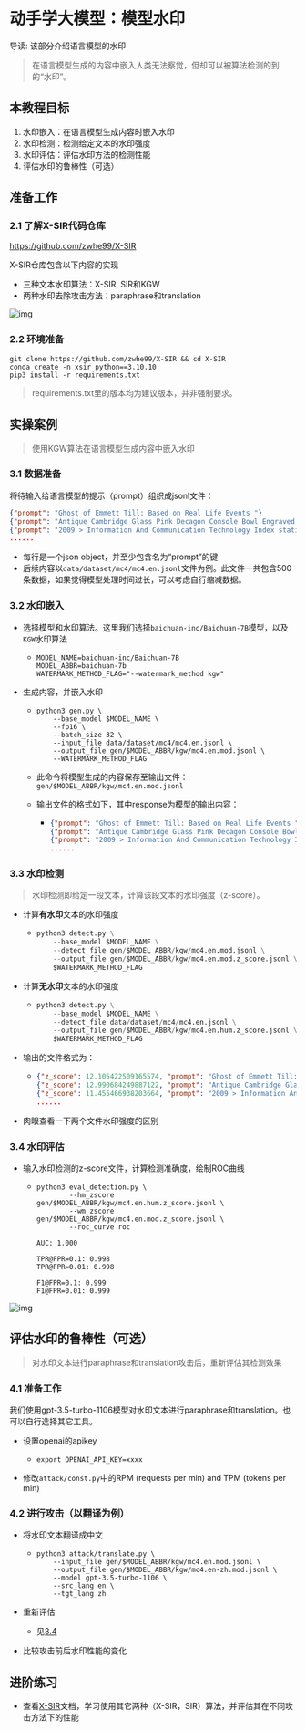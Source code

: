 # 动手学大模型：模型水印

导读: 该部分介绍语言模型的水印

> 在语言模型生成的内容中嵌入人类无法察觉，但却可以被算法检测的到的“水印”。

## 本教程目标

1. 水印嵌入：在语言模型生成内容时嵌入水印
2. 水印检测：检测给定文本的水印强度
3. 水印评估：评估水印方法的检测性能
4. 评估水印的鲁棒性（可选）



## 准备工作

### 2.1 了解X-SIR代码仓库

https://github.com/zwhe99/X-SIR

X-SIR仓库包含以下内容的实现

- 三种文本水印算法：X-SIR, SIR和KGW
- 两种水印去除攻击方法：paraphrase和translation

![img](./assets/x-sir.png)

### 2.2 环境准备

```Shell
git clone https://github.com/zwhe99/X-SIR && cd X-SIR
conda create -n xsir python==3.10.10
pip3 install -r requirements.txt
```

> requirements.txt里的版本均为建议版本，并非强制要求。



## 实操案例

> 使用KGW算法在语言模型生成内容中嵌入水印

### 3.1 数据准备

将待输入给语言模型的提示（prompt）组织成jsonl文件：

```JSON
{"prompt": "Ghost of Emmett Till: Based on Real Life Events "}
{"prompt": "Antique Cambridge Glass Pink Decagon Console Bowl Engraved Gold Highlights\n"}
{"prompt": "2009 > Information And Communication Technology Index statistics - Countries "}
......
```

- 每行是一个json object，并至少包含名为“prompt”的键
- 后续内容以`data/dataset/mc4/mc4.en.jsonl`文件为例。此文件一共包含500条数据，如果觉得模型处理时间过长，可以考虑自行缩减数据。

### 3.2 水印嵌入

- 选择模型和水印算法。这里我们选择`baichuan-inc/Baichuan-7B`模型，以及`KGW`水印算法

  - ```Shell
    MODEL_NAME=baichuan-inc/Baichuan-7B
    MODEL_ABBR=baichuan-7b
    WATERMARK_METHOD_FLAG="--watermark_method kgw"
    ```

- 生成内容，并嵌入水印

  - ```Shell
    python3 gen.py \
        --base_model $MODEL_NAME \
        --fp16 \
        --batch_size 32 \
        --input_file data/dataset/mc4/mc4.en.jsonl \
        --output_file gen/$MODEL_ABBR/kgw/mc4.en.mod.jsonl \
        --WATERMARK_METHOD_FLAG
    ```

  - 此命令将模型生成的内容保存至输出文件：`gen/$MODEL_ABBR/kgw/mc4.en.mod.jsonl`

  - 输出文件的格式如下，其中response为模型的输出内容：

    - ```JSON
      {"prompt": "Ghost of Emmett Till: Based on Real Life Events ", "response": ".In August if 1955 African American Emmett Louis Till (21)\nThe second part of The Man From Waco, about Dan Millers trial for murdering his friend Michael Capps in a Texas wiener wrastle as I believe the statute says called it then; back at that time that would have surely occurred since Dan kept his pistol in one of those watery doggy bags he keeps around to clean himself with after emptying can into a nearby lake just minutes before committing his crime. If what we read is true thats exactly where Dan left his stolen gun and later used it in the robbery gone wrong which killed two innocent boys when his own accomplice got into an argument over not being paid enough therefore wanting out. This angered Miller whos history of mental instability could be taken one way or another but this criminal act was unavoidable once they entered FBIs hands and some other very powerful law officers who were involved either directly"}
      {"prompt": "Antique Cambridge Glass Pink Decagon Console Bowl Engraved Gold Highlights\n", "response": "An exceptionally fine decorative antique pink decagonal glass side bowl is the perfect example of early art and innovation . Fully engraved, this beautiful English vintage tableware piece exhibits a great degree on craftsmanship! Made in England during the mid 1800's it features three sets of concentric ribbons on the exterior to elegantly highlight an intricate, deep reddish color which evokes warmth and comfort for years to come! This historically significant vase has been featured within numerous museum exhibitions including \"Glass at The Corning Museum\" ; \"The First Half Century\" & a special travelling exhibit called:\" Sight Of Glass: British Cut Glass\" by ibex limited (retailer) as well as \"SIGNALS - Celebrating History In American Silver Through The Articulated Bottle Vessel\" presented at the Corning Museum of Glass 2012 ASA national symposium! We provide our customers with quality phot"}
      {"prompt": "2009 > Information And Communication Technology Index statistics - Countries ", "response": "5/22/2016\nAnnual change of mobile telephone subscriptions in Armenia (per 1 population). 2.2% increase is equivalent to 38 subscriptions per 100 people. Density rank: 121 out of 222.\nCyclist(s)/month(S). Likes bike riding? Take advantage of discount and cheap rental bikes at Rimon Bike Rentals in Yerevan! No advance payments or additional deposits are required. They have a good range of bicycles, including mountainbikes. More on their Facebook page \nYou must know about electric cars. The Renault Fluence KZERO gets it right in the city but I'm not sure what mileage you can expect from it. Still its fun project http://www.renault-kzen.com\nFor more on this and related issues : Armenian Institute for Electronic Governance reports |"}
      ......
      ```



### 3.3 水印检测

> 水印检测即给定一段文本，计算该段文本的水印强度（z-score）。

- 计算**有水印**文本的水印强度

  - ```python
    python3 detect.py \
        --base_model $MODEL_NAME \
        --detect_file gen/$MODEL_ABBR/kgw/mc4.en.mod.jsonl \
        --output_file gen/$MODEL_ABBR/kgw/mc4.en.mod.z_score.jsonl \
        $WATERMARK_METHOD_FLAG
    ```

- 计算**无水印**文本的水印强度

  - ```python
    python3 detect.py \
        --base_model $MODEL_NAME \
        --detect_file data/dataset/mc4/mc4.en.jsonl \
        --output_file gen/$MODEL_ABBR/kgw/mc4.en.hum.z_score.jsonl \
        $WATERMARK_METHOD_FLAG
    ```

- 输出的文件格式为：

  - ```JSON
    {"z_score": 12.105422509165574, "prompt": "Ghost of Emmett Till: Based on Real Life Events ", "response": ".In August if 1955 African American Emmett Louis Till (21)\nThe second part of The Man From Waco, about Dan Millers trial for murdering his friend Michael Capps in a Texas wiener wrastle as I believe the statute says called it then; back at that time that would have surely occurred since Dan kept his pistol in one of those watery doggy bags he keeps around to clean himself with after emptying can into a nearby lake just minutes before committing his crime. If what we read is true thats exactly where Dan left his stolen gun and later used it in the robbery gone wrong which killed two innocent boys when his own accomplice got into an argument over not being paid enough therefore wanting out. This angered Miller whos history of mental instability could be taken one way or another but this criminal act was unavoidable once they entered FBIs hands and some other very powerful law officers who were involved either directly", "biases": null}
    {"z_score": 12.990684249887122, "prompt": "Antique Cambridge Glass Pink Decagon Console Bowl Engraved Gold Highlights\n", "response": "An exceptionally fine decorative antique pink decagonal glass side bowl is the perfect example of early art and innovation . Fully engraved, this beautiful English vintage tableware piece exhibits a great degree on craftsmanship! Made in England during the mid 1800's it features three sets of concentric ribbons on the exterior to elegantly highlight an intricate, deep reddish color which evokes warmth and comfort for years to come! This historically significant vase has been featured within numerous museum exhibitions including \"Glass at The Corning Museum\" ; \"The First Half Century\" & a special travelling exhibit called:\" Sight Of Glass: British Cut Glass\" by ibex limited (retailer) as well as \"SIGNALS - Celebrating History In American Silver Through The Articulated Bottle Vessel\" presented at the Corning Museum of Glass 2012 ASA national symposium! We provide our customers with quality phot", "biases": null}
    {"z_score": 11.455466938203664, "prompt": "2009 > Information And Communication Technology Index statistics - Countries ", "response": "5/22/2016\nAnnual change of mobile telephone subscriptions in Armenia (per 1 population). 2.2% increase is equivalent to 38 subscriptions per 100 people. Density rank: 121 out of 222.\nCyclist(s)/month(S). Likes bike riding? Take advantage of discount and cheap rental bikes at Rimon Bike Rentals in Yerevan! No advance payments or additional deposits are required. They have a good range of bicycles, including mountainbikes. More on their Facebook page \nYou must know about electric cars. The Renault Fluence KZERO gets it right in the city but I'm not sure what mileage you can expect from it. Still its fun project http://www.renault-kzen.com\nFor more on this and related issues : Armenian Institute for Electronic Governance reports |", "biases": null}
    ......
    ```

- 肉眼查看一下两个文件水印强度的区别

### 3.4 水印评估

- 输入水印检测的z-score文件，计算检测准确度，绘制ROC曲线

  - ```Shell
    python3 eval_detection.py \
            --hm_zscore gen/$MODEL_ABBR/kgw/mc4.en.hum.z_score.jsonl \
            --wm_zscore gen/$MODEL_ABBR/kgw/mc4.en.mod.z_score.jsonl \
            --roc_curve roc
    
    AUC: 1.000
    
    TPR@FPR=0.1: 0.998
    TPR@FPR=0.01: 0.998
    
    F1@FPR=0.1: 0.999
    F1@FPR=0.01: 0.999
    ```

![img](./assets/curve.png)

## 评估水印的鲁棒性（可选）

> 对水印文本进行paraphrase和translation攻击后，重新评估其检测效果

### 4.1 准备工作

我们使用gpt-3.5-turbo-1106模型对水印文本进行paraphrase和translation。也可以自行选择其它工具。

- 设置openai的apikey

  - ```Shell
    export OPENAI_API_KEY=xxxx
    ```

- 修改`attack/const.py`中的RPM (requests per min) and TPM (tokens per min)

### 4.2 进行攻击（以翻译为例）

- 将水印文本翻译成中文

  - ```Shell
    python3 attack/translate.py \
        --input_file gen/$MODEL_ABBR/kgw/mc4.en.mod.jsonl \
        --output_file gen/$MODEL_ABBR/kgw/mc4.en-zh.mod.jsonl \
        --model gpt-3.5-turbo-1106 \
        --src_lang en \
        --tgt_lang zh
    ```

- 重新评估

  -  见[3.4](https://iiujhgz8ch1.feishu.cn/wiki/TVZ1w8QYJin2bdkOGZGcEVnEnUf#part-Wx34dVjgloSx53x3dWMcU74Tnzd)

- 比较攻击前后水印性能的变化



## 进阶练习

- 查看[X-SIR](https://github.com/zwhe99/X-SIR)文档，学习使用其它两种（X-SIR，SIR）算法，并评估其在不同攻击方法下的性能